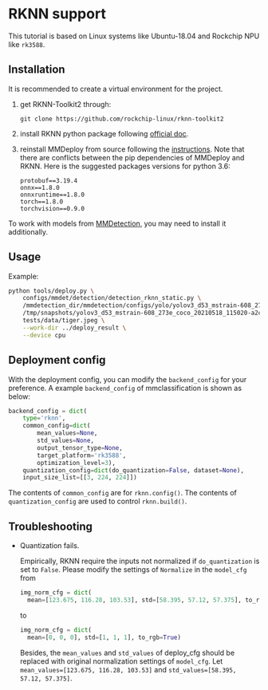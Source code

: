 # RKNN support

This tutorial is based on Linux systems like Ubuntu-18.04 and Rockchip NPU like `rk3588`.

## Installation

It is recommended to create a virtual environment for the project.

1. get RKNN-Toolkit2 through:

   ```
   git clone https://github.com/rockchip-linux/rknn-toolkit2
   ```

2. install RKNN python package following [official doc](https://github.com/rockchip-linux/rknn-toolkit2/tree/master/doc).

3. reinstall MMDeploy from source following the [instructions](../01-how-to-build/build_from_source.md). Note that there are conflicts between the pip dependencies of MMDeploy and RKNN. Here is the suggested packages versions for python 3.6:

   ```
   protobuf==3.19.4
   onnx==1.8.0
   onnxruntime==1.8.0
   torch==1.8.0
   torchvision==0.9.0
   ```

To work with models from [MMDetection](https://github.com/open-mmlab/mmdetection/blob/master/docs/get_started.md), you may need to install it additionally.

## Usage

Example:

```bash
python tools/deploy.py \
    configs/mmdet/detection/detection_rknn_static.py \
    /mmdetection_dir/mmdetection/configs/yolo/yolov3_d53_mstrain-608_273e_coco.py \
    /tmp/snapshots/yolov3_d53_mstrain-608_273e_coco_20210518_115020-a2c3acb8.pth \
    tests/data/tiger.jpeg \
    --work-dir ../deploy_result \
    --device cpu
```

## Deployment config

With the deployment config, you can modify the `backend_config` for your preference. A example `backend_config` of mmclassification is shown as below:

```python
backend_config = dict(
    type='rknn',
    common_config=dict(
        mean_values=None,
        std_values=None,
        output_tensor_type=None,
        target_platform='rk3588',
        optimization_level=3),
    quantization_config=dict(do_quantization=False, dataset=None),
    input_size_list=[[3, 224, 224]])

```

The contents of `common_config` are for `rknn.config()`. The contents of `quantization_config` are used to control `rknn.build()`.

## Troubleshooting

- Quantization fails.

  Empirically, RKNN require the inputs not normalized if `do_quantization` is set to `False`. Please modify the settings of `Normalize` in the `model_cfg` from

  ```python
  img_norm_cfg = dict(
    mean=[123.675, 116.28, 103.53], std=[58.395, 57.12, 57.375], to_rgb=True)
  ```

  to

  ```python
  img_norm_cfg = dict(
    mean=[0, 0, 0], std=[1, 1, 1], to_rgb=True)
  ```

  Besides, the `mean_values` and `std_values` of deploy_cfg should be replaced with original normalization settings of `model_cfg`. Let `mean_values=[123.675, 116.28, 103.53]` and `std_values=[58.395, 57.12, 57.375]`.
